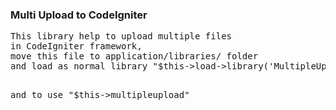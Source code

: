<h3>Multi Upload to CodeIgniter</h3>
<pre>
This library help to upload multiple files 
in CodeIgniter framework,
move this file to application/libraries/ folder
and load as normal library "$this->load->library('MultipleUpload')"


and to use "$this->multipleupload"
</pre>
